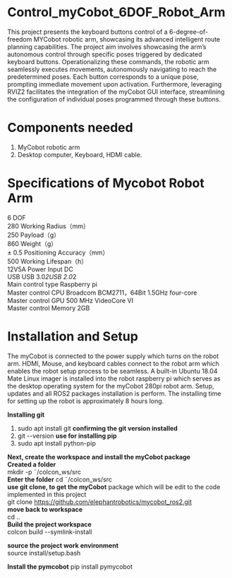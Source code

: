 # Control_myCobot_6DOF_Robot_Arm
This project presents the keyboard buttons control of a 6-degree-of-freedom MYCobot robotic arm, showcasing its advanced intelligent route planning capabilities. The project aim involves showcasing the arm’s autonomous control through specific poses triggered by dedicated keyboard buttons. Operationalizing these commands, the robotic arm seamlessly executes movements, autonomously navigating to reach the predetermined poses. Each button corresponds to a unique pose, prompting immediate movement upon activation. Furthermore, leveraging RVIZ2 facilitates the integration of the myCobot GUI interface, streamlining the configuration of individual poses programmed through these buttons.


# Components needed 
1. MyCobot robotic arm
2. Desktop computer, Keyboard, HDMI cable.

# Specifications of Mycobot Robot Arm
6 DOF  <br>
280 Working Radius（mm）<br>
250 Payload（g）<br>
860 Weight（g）<br>
± 0.5 Positioning Accuracy（mm）<br>
500 Working Lifespan（h）	<br>
12V5A Power Input	DC <br>
USB	USB 3.0*2USB 2.0*2<br>
Main control type	Raspberry pi<br>
Master control CPU	Broadcom BCM2711，64Bit 1.5GHz four-core<br>
Master control GPU	500 MHz VideoCore VI<br>
Master control Memory	2GB<br>

# Installation and Setup
The myCobot is connected to the power supply which turns on the robot arm. HDMI, Mouse, and keyboard cables connect to the robot arm which enables the robot setup process to be seamless. A built-in Ubuntu 18.04 Mate Linux imager is installed into the robot raspberry pi which serves as the desktop operating system for the myCobot 280pi robot arm. Setup, updates and all ROS2 packages installation is perform. The installing time for setting up the robot is approximately 8 hours long.

**Installing git**
1. sudo apt install git
   **confirming the git version installed**
2. git --version
   **use for installing pip**
3. sudo apt install python-pip

**Next, create the workspace and install the myCobot package**<br>
**Created a folder**<br>
mkdir -p ˜/colcon_ws/src<br>
**Enter the folder**
cd ˜/colcon_ws/src<br>
**use git clone, to get the myCobot**
package which will be edit to the code implemented in this project<br>
git clone https://github.com/elephantrobotics/mycobot_ros2.git<br>
**move back to workspace**<br>
cd ..<br>
**Build the project workspace**<br>
colcon build --symlink-install<br>

**source the project work environment**<br>
source install/setup.bash<br>

**Install the pymcobot**
pip install pymycobot <br>




